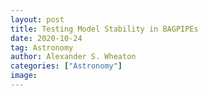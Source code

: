 ```yaml
---
layout: post
title: Testing Model Stability in BAGPIPEs
date: 2020-10-24
tag: Astronomy
author: Alexander S. Wheaton
categories: ["Astronomy"]
image:
---
```

